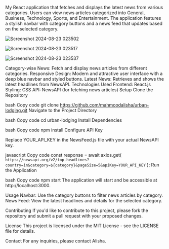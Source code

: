 My React application that fetches and displays the latest news from various categories. Users can view news articles categorized into General, Business, Technology, Sports, and Entertainment. The application features a stylish navbar with category buttons and a news feed that updates based on the selected category.



![Screenshot 2024-08-23 023502](https://github.com/user-attachments/assets/dfe44285-3045-4ad0-8174-b2af153a7a98)

![Screenshot 2024-08-23 023517](https://github.com/user-attachments/assets/27d3a40c-d595-4b9f-9ff8-6ee6d896d64c)



![Screenshot 2024-08-23 023537](https://github.com/user-attachments/assets/c477b8a3-5ae6-460a-bdf6-7d3b663ed0c8)


Category-wise News: Fetch and display news articles from different categories.
Responsive Design: Modern and attractive user interface with a deep blue navbar and styled buttons.
Latest News: Retrieves and shows the latest headlines from NewsAPI.
Technologies Used
Frontend: React.js
Styling: CSS
API: NewsAPI (for fetching news articles)
Setup
Clone the Repository

bash
Copy code
git clone https://github.com/mahmoodalisha/urban-lodging.git
Navigate to the Project Directory

bash
Copy code
cd urban-lodging
Install Dependencies

bash
Copy code
npm install
Configure API Key

Replace YOUR_API_KEY in the NewsFeed.js file with your actual NewsAPI key.

javascript
Copy code
const response = await axios.get(
    `https://newsapi.org/v2/top-headlines?country=in&category=${category}&pageSize=5&apiKey=YOUR_API_KEY`
);
Run the Application

bash
Copy code
npm start
The application will start and be accessible at http://localhost:3000.

Usage
Navbar: Use the category buttons to filter news articles by category.
News Feed: View the latest headlines and details for the selected category.


Contributing
If you'd like to contribute to this project, please fork the repository and submit a pull request with your proposed changes.

License
This project is licensed under the MIT License - see the LICENSE file for details.

Contact
For any inquiries, please contact Alisha.
